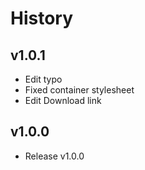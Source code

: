 # History   

## v1.0.1   
- Edit typo   
- Fixed container stylesheet   
- Edit Download link


## v1.0.0   
- Release v1.0.0   